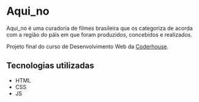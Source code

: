 # Aqui_no

Aqui_no é uma curadoria de filmes brasileira que os categoriza de acorda com a região do páis em que foram produzidos, concebidos e realizados.

Projeto final do curso de Desenvolvimento Web da <a href="https://www.coderhouse.com.br/">Coderhouse</a>.

## Tecnologias utilizadas

- HTML
- CSS
- JS
